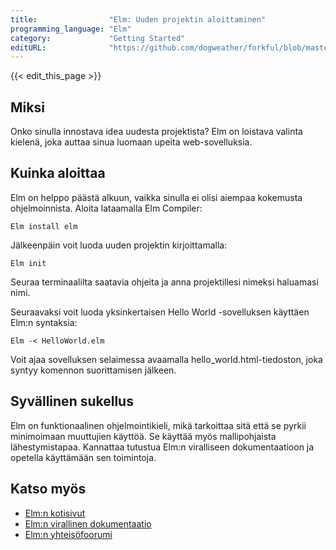 ```yaml
---
title:                "Elm: Uuden projektin aloittaminen"
programming_language: "Elm"
category:             "Getting Started"
editURL:              "https://github.com/dogweather/forkful/blob/master/content/fi/elm/starting-a-new-project.md"
---
```


{{< edit_this_page >}}

## Miksi

Onko sinulla innostava idea uudesta projektista? Elm on loistava valinta kielenä, joka auttaa sinua luomaan upeita web-sovelluksia. 

## Kuinka aloittaa

Elm on helppo päästä alkuun, vaikka sinulla ei olisi aiempaa kokemusta ohjelmoinnista. Aloita lataamalla Elm Compiler:
```
Elm install elm
```
Jälkeenpäin voit luoda uuden projektin kirjoittamalla:
```
Elm init
```
Seuraa terminaalilta saatavia ohjeita ja anna projektillesi nimeksi haluamasi nimi.

Seuraavaksi voit luoda yksinkertaisen Hello World -sovelluksen käyttäen Elm:n syntaksia:
```
Elm -< HelloWorld.elm
```
Voit ajaa sovelluksen selaimessa avaamalla hello_world.html-tiedoston, joka syntyy komennon suorittamisen jälkeen.

## Syvällinen sukellus

Elm on funktionaalinen ohjelmointikieli, mikä tarkoittaa sitä että se pyrkii minimoimaan muuttujien käyttöä. Se käyttää myös mallipohjaista lähestymistapaa. Kannattaa tutustua Elm:n viralliseen dokumentaatioon ja opetella käyttämään sen toimintoja.

## Katso myös

- [Elm:n kotisivut](https://elm-lang.org/)
- [Elm:n virallinen dokumentaatio](https://guide.elm-lang.org/) 
- [Elm:n yhteisöfoorumi](https://discourse.elm-lang.org/)